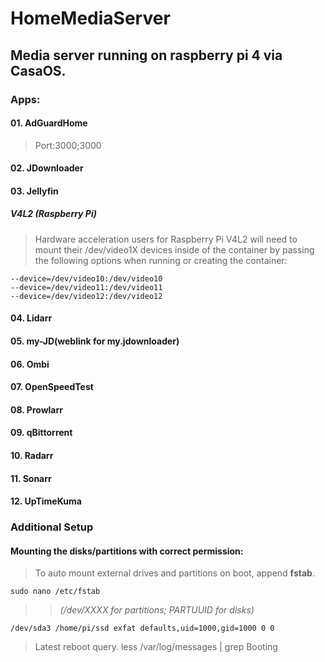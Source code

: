 # HomeMediaServer

## Media server running on raspberry pi 4 via CasaOS.

### Apps: 

#### 01. AdGuardHome

  > Port:3000;3000

#### 02. JDownloader

#### 03. Jellyfin

##### V4L2 (Raspberry Pi)

> Hardware acceleration users for Raspberry Pi V4L2 will need to mount their /dev/video1X devices inside of the container by passing the following options when running or creating the container: 

    --device=/dev/video10:/dev/video10
    --device=/dev/video11:/dev/video11
    --device=/dev/video12:/dev/video12  

#### 04. Lidarr
#### 05. my-JD(weblink for my.jdownloader)
#### 06. Ombi
#### 07. OpenSpeedTest
#### 08. Prowlarr
#### 09. qBittorrent
#### 10. Radarr
#### 11. Sonarr
#### 12. UpTimeKuma

### Additional Setup

#### Mounting the disks/partitions with correct permission:  
> To auto mount external drives and partitions on boot, append **fstab**.  
    
    sudo nano /etc/fstab  

>> *(/dev/XXXX for partitions; PARTUUID for disks)*  

    /dev/sda3 /home/pi/ssd exfat defaults,uid=1000,gid=1000 0 0 


> Latest reboot query.
    less /var/log/messages | grep Booting


